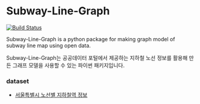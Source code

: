 # Subway-Line-Graph

[![Build Status](https://travis-ci.org/ho9science/subway-line-graph.png?branch=master)](https://travis-ci.org/ho9science/subway-line-graph)

Subway-Line-Graph is a python package for making graph model of subway line map using open data.

Subway-Line-Graph는 공공데이터 포털에서 제공하는 지하철 노선 정보를 활용해 만든 그래프 모델을 사용할 수 있는 파이썬 패키지입니다.

### dataset

* [서울특별시 노선별 지하철역 정보](http://data.seoul.go.kr/dataList/datasetView.do?infId=OA-15442&srvType=S&serviceKind=1&currentPageNo=1)
